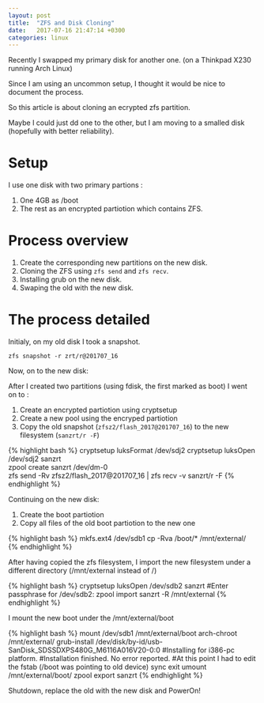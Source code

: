 ```yaml
---
layout: post
title:  "ZFS and Disk Cloning"
date:   2017-07-16 21:47:14 +0300
categories: linux
---
```


Recently I swapped my primary disk for another one.
(on a Thinkpad X230 running Arch Linux)

Since I am using an uncommon setup, I thought it would
be nice to document the process.

So this article is about cloning an ecrypted zfs partition.

Maybe I could just dd one to the other, but I am moving
to a smalled disk (hopefully with better reliability).

# Setup

I use one disk with two primary partions :

1. One 4GB as /boot
2. The rest as an encrypted partiotion which contains ZFS.

# Process overview

1. Create the corresponding new partitions on the new disk.
2. Cloning the ZFS using `zfs send` and `zfs recv`.
3. Installing grub on the new disk.
4. Swaping the old with the new disk.

# The process detailed

Initialy, on my old disk I took a snapshot.

```
zfs snapshot -r zrt/r@201707_16
```

Now, on to the new disk:

After I created two partitions (using fdisk, the first marked as boot)
I went on to :

1. Create an encrypted partiotion using cryptsetup
2. Create a new pool using the encryped partiotion
3. Copy the old snapshot (`zfsz2/flash_2017@201707_16`)
 to the new filesystem (`sanzrt/r -F`)

{% highlight bash %}
cryptsetup luksFormat /dev/sdj2 
cryptsetup luksOpen /dev/sdj2 sanzrt       
zpool create sanzrt /dev/dm-0      
zfs send -Rv zfsz2/flash_2017@201707_16 | zfs recv -v  sanzrt/r -F
{% endhighlight %}

Continuing on the new disk:

1. Create the boot partiotion
2. Copy all files of the old boot partiotion to the new one

{% highlight bash %}
mkfs.ext4 /dev/sdb1
cp -Rva /boot/* /mnt/external/
{% endhighlight %}

After having copied the zfs filesystem, I import the new filesystem under
a different directory (/mnt/external instead of /)

{% highlight bash %}
cryptsetup luksOpen /dev/sdb2 sanzrt
#Enter passphrase for /dev/sdb2: 
zpool import sanzrt -R /mnt/external
{% endhighlight %}

I mount the new boot under the /mnt/external/boot

{% highlight bash %}
mount /dev/sdb1 /mnt/external/boot
arch-chroot /mnt/external/
grub-install /dev/disk/by-id/usb-SanDisk_SDSSDXPS480G_M6116A016V20-0\:0
#Installing for i386-pc platform.
#Installation finished. No error reported.
#At this point I had to edit the fstab (/boot was pointing to old device)
sync
exit
umount /mnt/external/boot/
zpool export sanzrt
{% endhighlight %}

Shutdown, replace the old with the new disk and PowerOn!
